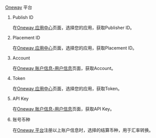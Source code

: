  [Oneway](https://developer.oneway.mobi/) 平台
1. Publish ID

    在[Oneway 应用中心](https://developer.oneway.mobi/#/app)页面，选择您的应用，获取Publisher ID。

2.  Placement ID

    在[Oneway 应用中心](https://developer.oneway.mobi/#/app)页面，选择您的应用，获取Placement ID。

3. Account 

   在[Oneway 账户信息-用户信息](https://developer.oneway.mobi/#/profile)页面，获取Account。

4. Token

   在[Oneway 应用中心](https://developer.oneway.mobi/#/app)页面，选择您的应用，获取Token。

5. API Key

   在[Oneway 账户信息-用户信息](https://developer.oneway.mobi/#/profile)页面，获取API Key。

6. 账号币种

   在[Oneway 平台](https://developer.oneway.mobi/)注册以上账户信息时，选择的结算币种，用于汇率转换。

